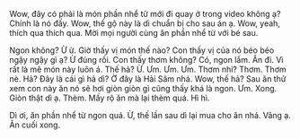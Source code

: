 Wow, đây có phải là món phần nhể từ mới đi quay ở trong video không ạ? Chính là nó đấy. Wow, thế gộ này là dì chuẩn bị cho sau án ạ. Wow, yeah, thích qua thích qua. Mời mọi người cùng ăn phần nhể từ với bé sau. 

Ngon không? Ừ ừ. Giờ thấy vị món thế nào? Con thấy vị của nó béo béo ngậy ngậy gì ạ? Ừ đúng rồi. Con thấy thơm không? Có, ngon lắm. Ăn đi. Vì rất là mê món này luôn á. Thế hả? Ừ. Ưm. Ưm. Ưm. Thơm nhỉ? Thơm. Thơm nè. Hả? Đây là cái gì hả dì? Ờ đây là Hải Sâm nhá. Wow, thế hả? Sau ăn thử xem con này ăn nó sẽ hơi giòn giòn gì cũng thấy khá là ngon. Ưm. Xong. Giòn thật dì ạ. Thèm. Mấy rộ ăn mà lại thèm quá. Hì hì. 

Dì ơi, ăn phần nhể từ ngon quá. Ừ, thế lần sau dì lại mua cho ăn nhá. Vâng ạ. Ăn cuối xong.
